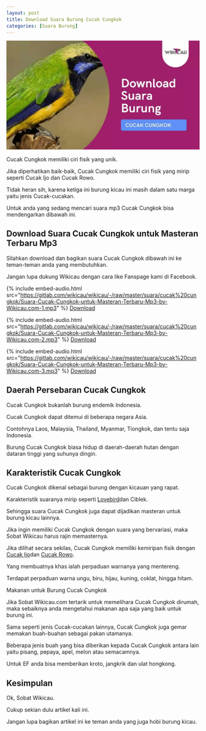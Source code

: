 ```yaml
---
layout: post
title: Download Suara Burung Cucak Cungkok
categories: [Suara Burung]
---
```


![](/images/suara-cucak-cungkok.webp)

Cucak Cungkok memiliki ciri fisik yang unik.

Jika diperhatikan baik-baik, Cucak Cungkok memiliki ciri fisik yang mirip seperti Cucak Ijo dan Cucak Rowo.

Tidak heran sih, karena ketiga ini burung kicau ini masih dalam satu marga yaitu jenis Cucak-cucakan.

Untuk anda yang sedang mencari suara mp3 Cucak Cungkok bisa mendengarkan dibawah ini.

## Download Suara Cucak Cungkok untuk Masteran Terbaru Mp3

Silahkan download dan bagikan suara Cucak Cungkok dibawah ini ke teman-teman anda yang membutuhkan.

Jangan lupa dukung Wikicau dengan cara like Fanspage kami di Facebook.

{% include embed-audio.html src="https://gitlab.com/wikicau/wikicau/-/raw/master/suara/cucak%20cungkok/Suara-Cucak-Cungkok-untuk-Masteran-Terbaru-Mp3-by-Wikicau.com-1.mp3" %}
[Download](https://bit.ly/2Kvdt2G)

{% include embed-audio.html src="https://gitlab.com/wikicau/wikicau/-/raw/master/suara/cucak%20cungkok/Suara-Cucak-Cungkok-untuk-Masteran-Terbaru-Mp3-by-Wikicau.com-2.mp3" %}
[Download](https://bit.ly/2Y5bjK7)

{% include embed-audio.html src="https://gitlab.com/wikicau/wikicau/-/raw/master/suara/cucak%20cungkok/Suara-Cucak-Cungkok-untuk-Masteran-Terbaru-Mp3-by-Wikicau.com-3.mp3" %}
[Download](https://bit.ly/2Kt5Zgv)

## Daerah Persebaran Cucak Cungkok

Cucak Cungkok bukanlah burung endemik Indonesia.

Cucak Cungkok dapat ditemui di beberapa negara Asia.

Contohnya Laos, Malaysia, Thailand, Myanmar, Tiongkok, dan tentu saja Indonesia.

Burung Cucak Cungkok biasa hidup di daerah-daerah hutan dengan dataran tinggi yang suhunya dingin.

## Karakteristik Cucak Cungkok

Cucak Cungkok dikenal sebagai burung dengan kicauan yang rapat.

Karakteristik suaranya mirip seperti [Lovebird](https://wikicau.com/suara-lovebird/)dan Ciblek.

Sehingga suara Cucak Cungkok juga dapat dijadikan masteran untuk burung kicau lainnya.

Jika ingin memiliki Cucak Cungkok dengan suara yang bervariasi, maka Sobat Wikicau harus rajin memasternya.

Jika dilihat secara sekilas, Cucak Cungkok memiliki kemiripan fisik dengan [Cucak Ijo](https://wikicau.com/suara-cucak-ijo/)dan [Cucak Rowo](https://wikicau.com/suara-cucak-rowo/).

Yang membuatnya khas ialah perpaduan warnanya yang mentereng.

Terdapat perpaduan warna ungu, biru, hijau, kuning, coklat, hingga hitam.

Makanan untuk Burung Cucak Cungkok

Jika Sobat Wikicau.com tertarik untuk memelihara Cucak Cungkok dirumah, maka sebaiknya anda mengetahui makanan apa saja yang baik untuk burung ini.

Sama seperti jenis Cucak-cucakan lainnya, Cucak Cungkok juga gemar memakan buah-buahan sebagai pakan utamanya.

Beberapa jenis buah yang bisa diberikan kepada Cucak Cungkok antara  lain yaitu pisang, pepaya, apel, melon atau semacamnya.

Untuk EF anda bisa memberikan kroto, jangkrik dan ulat hongkong.

## Kesimpulan

Ok, Sobat Wikicau.

Cukup sekian dulu artikel kali ini.

Jangan lupa bagikan artikel ini ke teman anda yang juga hobi burung kicau.